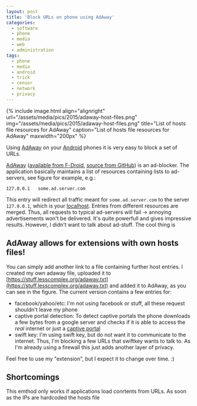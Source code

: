 ```yaml
---
layout: post
title: 'Block URLs on phone using AdAway'
categories:
  - software
  - phone
  - media
  - web
  - administration
tags:
  - phone
  - media
  - android
  - trick
  - censor
  - network
  - privacy
---
```


{% include image.html align="alignright" url="/assets/media/pics/2015/adaway-host-files.png" img="/assets/media/pics/2015/adaway-host-files.png" title="List of hosts file resources for AdAway" caption="List of hosts file resources for AdAway" maxwidth="200px" %}

Using [AdAway](https://f-droid.org/repository/browse/?fdid=org.adaway) on your [Android](https://en.wikipedia.org/wiki/Android_%28operating_system%29) phones it is very easy to block a set of URLs.


[AdAway](http://www.adaway.org/) ([available from F-Droid](https://f-droid.org/repository/browse/?fdid=org.adaway), [source from GitHub](https://github.com/Free-Software-for-Android/AdAway)) is an ad-blocker. The application basically maintains a list of resources containing lists to ad-servers, see figure for example, e.g.:

    127.0.0.1   some.ad.server.com

This entry will redirect all traffic meant for `some.ad.server.com` to the server `127.0.0.1`, which is your [localhost](https://en.wikipedia.org/wiki/Localhost#Name_resolution). Entries from different resources are merged. Thus, all requests to typical ad-servers will fail &rarr; annoying advertisements won't be delivered. It's quite powerfull and gives impressive results.
However, I didn't want to talk about ad-stuff. The cool thing is

## AdAway allows for extensions with own hosts files!

You can simply add another link to a file containing further host entries. I created my own adaway file, uploaded it to [https://stuff.lesscomplex.org/adaway.txt](https://stuff.lesscomplex.org/adaway.txt) and added it to AdAway, as you can see in the figure. The current version contains a few entries for:

* facebook/yahoo/etc: I'm not using facebook or stuff, all these request shouldn't leave my phone
* captive portal detection: To detect captive portals the phone downloads a few bytes from a google server and checks if it is able to access the *real* internet or just a [captive portal](https://en.wikipedia.org/wiki/Captive_portal)
* swift key: I'm using swift key, but do not want it to communicate to the internet. Thus, I'm blocking a few URLs that swiftkey wants to talk to. As I'm already using a firewall this just adds another layer of privacy.

Feel free to use my "extension", but I expect it to change over time. :)

## Shortcomings

This emthod only works if applications load conrtents from URLs. As soon as the IPs are hardcoded the hosts file 

